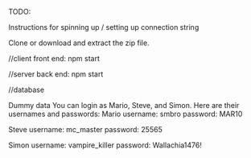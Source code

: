 TODO:

Instructions for spinning up / setting up connection string

Clone or download and extract the zip file.



//client
front end: npm start

//server
back end: npm start

//database


Dummy data
You can login as Mario, Steve, and Simon.
Here are their usernames and passwords:
Mario
username: smbro
password: MAR10

Steve
username: mc_master
password: 25565

Simon
username: vampire_killer
password: Wallachia1476!